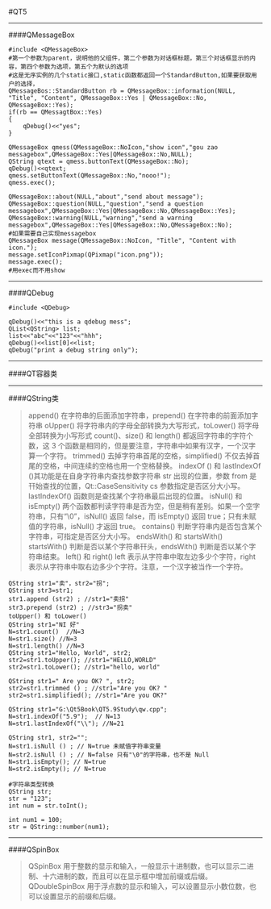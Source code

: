 #QT5
-- -
####QMessageBox
```
#include <QMessageBox>
#第一个参数为parent，说明他的父组件，第二个参数为对话框标题，第三个对话框显示的内容，第四个参数为选项，第五个为默认的选项
#这是无序实例的几个static接口,static函数都返回一个StandardButton,如果要获取用户的选择，
QMessageBos::StandardButton rb = QMessageBox::information(NULL, "Title", "Content", QMessageBox::Yes | QMessageBox::No, QMessageBox::Yes);
if(rb == QMessagtBox::Yes)
{
	qDebug()<<"yes";
}

QMessageBox qmess(QMessageBox::NoIcon,"show icon","gou zao messagebox",QMessageBox::Yes|QMessageBox::No,NULL);
QString qtext = qmess.buttonText(QMessageBox::No);
qDebug()<<qtext;
qmess.setButtonText(QMessageBox::No,"nooo!");
qmess.exec();
    
QMessageBox::about(NULL,"about","send about message");
QMessageBox::question(NULL,"question","send a question messagebox",QMessageBox::Yes|QMessageBox::No,QMessageBox::Yes);
QMessageBox::warning(NULL,"warning","send a warning messagebox",QMessageBox::Yes|QMessageBox::No,QMessageBox::No);
#如果需要自己实现messagebox
QMessageBox message(QMessageBox::NoIcon, "Title", "Content with icon."); 
message.setIconPixmap(QPixmap("icon.png")); 
message.exec();
#用exec而不用show
```
-- -
####QDebug
```
#include <QDebug>

qDebug()<<"this is a qdebug mess";
QList<QString> list;
list<<"abc"<<"123"<<"hhh";
qDebug()<<list[0]<<list;
qDebug("print a debug string only");
```


-- -
####QT容器类

-- -
####QString类
>append() 在字符串的后面添加字符串，prepend() 在字符串的前面添加字符串
oUpper() 将字符串内的字母全部转换为大写形式，toLower() 将字母全部转换为小写形式
count()、size() 和 length() 都返回字符串的字符个数，这 3 个函数是相同的，但是要注意，字符串中如果有汉字，一个汉字算一个字符。
trimmed() 去掉字符串首尾的空格，simplified() 不仅去掉首尾的空格，中间连续的空格也用一个空格替换。
indexOf () 和 lastIndexOf ()其功能是在自身字符串内查找参数字符串 str 出现的位置，参数 from 是幵始查找的位置，Qt::CaseSensitivity cs 参数指定是否区分大小写。lastIndexOf() 函数则是查找某个字符串最后出现的位置。
isNull() 和 isEmpty()
两个函数都判读字符串是否为空，但是稍有差别。如果一个空字符串，只有“\0”，isNull() 返回 false，而 isEmpty() 返回 true；只有未赋值的字符串，isNull() 才返回 true。
contains()
判断字符串内是否包含某个字符串，可指定是否区分大小写。
endsWith() 和 startsWith()
startsWith() 判断是否以某个字符串幵头，endsWith() 判断是否以某个字符串结束。
left() 和 right()
left 表示从字符串中取左边多少个字符，right 表示从字符串中取右边多少个字符。注意，一个汉字被当作一个字符。

```
QString str1="卖"，str2="拐";
QString str3=str1;
str1.append (str2) ; //str1="卖拐"
str3.prepend (str2) ; //str3="拐卖"
toUpper() 和 toLower()
QString str1="NI 好"
N=str1.count()  //N=3
N=str1.size() //N=3
N=str1.length() //N=3
QString str1="Hello, World", str2;
str2=str1.toUpper(); //str1="HELLO,WORLD"
str2=str1.toLower(); //str1="hello, world"

QString str1=" Are you OK? ", str2;
str2=str1.trimmed () ; //str1="Are you OK? "
str2=str1.simplified(); //str1="Are you OK?"

QString str1="G:\Qt5Book\QT5.9Study\qw.cpp";
N=str1.indexOf("5.9");  // N=13
N=str1.lastIndexOf("\\"); //N=21

QString str1, str2="";
N=str1.isNull () ; // N=true 未赋值字符串变量
N=str2.isNull () ; // N=false 只有"\0"的字符串，也不是 Null
N=str1.isEmpty(); // N=true
N=str2.isEmpty(); // N=true

#字符串类型转换
QString str;
str = "123";
int num = str.toInt();

int num1 = 100;
str = QString::number(num1);
```
-- - 

####QSpinBox
>QSpinBox 用于整数的显示和输入，一般显示十进制数，也可以显示二进制、十六进制的数，而且可以在显示框中增加前缀或后缀。
QDoubleSpinBox 用于浮点数的显示和输入，可以设置显示小数位数，也可以设置显示的前缀和后缀。


